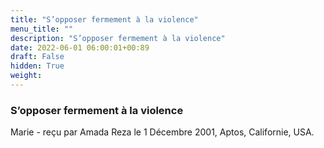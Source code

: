 ```yaml
---
title: "S’opposer fermement à la violence"
menu_title: ""
description: "S’opposer fermement à la violence"
date: 2022-06-01 06:00:01+00:89
draft: False
hidden: True
weight:
---
```

### S’opposer fermement à la violence

Marie - reçu par Amada Reza le 1 Décembre 2001, Aptos, Californie, USA.
